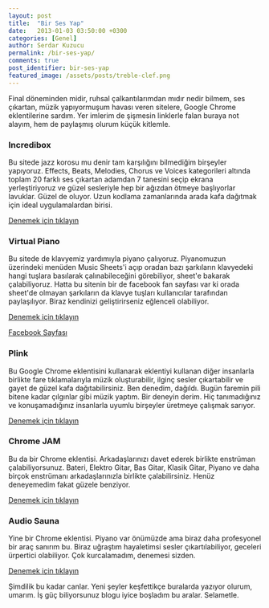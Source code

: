 ```yaml
---
layout: post
title:  "Bir Ses Yap"
date:   2013-01-03 03:50:00 +0300
categories: [Genel]
author: Serdar Kuzucu
permalink: /bir-ses-yap/
comments: true
post_identifier: bir-ses-yap
featured_image: /assets/posts/treble-clef.png
---
```


[incredibox]: http://www.incredibox.com/
[virtualpiano]: http://virtualpiano.net/
[virtualpianofacebook]: http://www.facebook.com/VirtualPiano?fref=ts
[plink]: http://labs.dinahmoe.com/plink/
[chrome-jam]: https://experiments.withgoogle.com/jam-with-chrome
[audiosauna]: https://chrome.google.com/webstore/detail/audiosauna/lkgfemnodkdnenmfkblebnkjpckkjcae

Final döneminden midir, ruhsal çalkantılarımdan mıdır nedir bilmem, ses çıkartan, 
müzik yapıyormuşum havası veren sitelere, Google Chrome eklentilerine sardım. 
Yer imlerim de şişmesin linklerle falan buraya not alayım, hem de paylaşmış olurum küçük kitlemle.

<!--more-->

### Incredibox

Bu sitede jazz korosu mu denir tam karşılığını bilmediğim birşeyler yapıyoruz. 
Effects, Beats, Melodies, Chorus ve Voices kategorileri altında toplam 20 farklı ses çıkartan adamdan 
7 tanesini seçip ekrana yerleştiriyoruz ve güzel sesleriyle hep bir ağızdan ötmeye başlıyorlar lavuklar. 
Güzel de oluyor. 
Uzun kodlama zamanlarında arada kafa dağıtmak için ideal uygulamalardan birisi.

[Denemek için tıklayın][incredibox]


### Virtual Piano

Bu sitede de klavyemiz yardımıyla piyano çalıyoruz.
Piyanomuzun üzerindeki menüden Music Sheets'i açıp oradan bazı şarkıların
klavyedeki hangi tuşlara basılarak çalınabileceğini görebiliyor,
sheet'e bakarak çalabiliyoruz.
Hatta bu sitenin bir de facebook fan sayfası var ki orada sheet'de olmayan şarkıların da
klavye tuşları kullanıcılar tarafından paylaşılıyor.
Biraz kendinizi geliştirirseniz eğlenceli olabiliyor.

[Denemek için tıklayın][virtualpiano]

[Facebook Sayfası][virtualpianofacebook]


### Plink

Bu Google Chrome eklentisini kullanarak eklentiyi kullanan diğer insanlarla birlikte 
fare tıklamalarıyla müzik oluşturabilir, ilginç sesler çıkartabilir ve gayet de güzel kafa dağıtabilirsiniz. 
Ben denedim, dağıldı. 
Bugün faremin pili bitene kadar çılgınlar gibi müzik yaptım. 
Bir deneyin derim. 
Hiç tanımadığınız ve konuşamadığınız insanlarla uyumlu birşeyler üretmeye çalışmak sarıyor.

[Denemek için tıklayın][plink]


### Chrome JAM

Bu da bir Chrome eklentisi.
Arkadaşlarınızı davet ederek birlikte enstrüman çalabiliyorsunuz.
Bateri, Elektro Gitar, Bas Gitar, Klasik Gitar, Piyano 
ve daha birçok enstrümanı arkadaşlarınızla birlikte çalabilirsiniz. 
Henüz deneyemedim fakat güzele benziyor.

[Denemek için tıklayın][chrome-jam]


### Audio Sauna

Yine bir Chrome eklentisi.
Piyano var önümüzde ama biraz daha profesyonel bir araç sanırım bu.
Biraz uğraştım hayaletimsi sesler çıkartılabiliyor, geceleri ürpertici olabiliyor.
Çok kurcalamadım, denemesi sizden.

[Denemek için tıklayın][audiosauna]

Şimdilik bu kadar canlar.
Yeni şeyler keşfettikçe buralarda yazıyor olurum, umarım.
İş güç biliyorsunuz blogu iyice boşladım bu aralar. 
Selametle.
